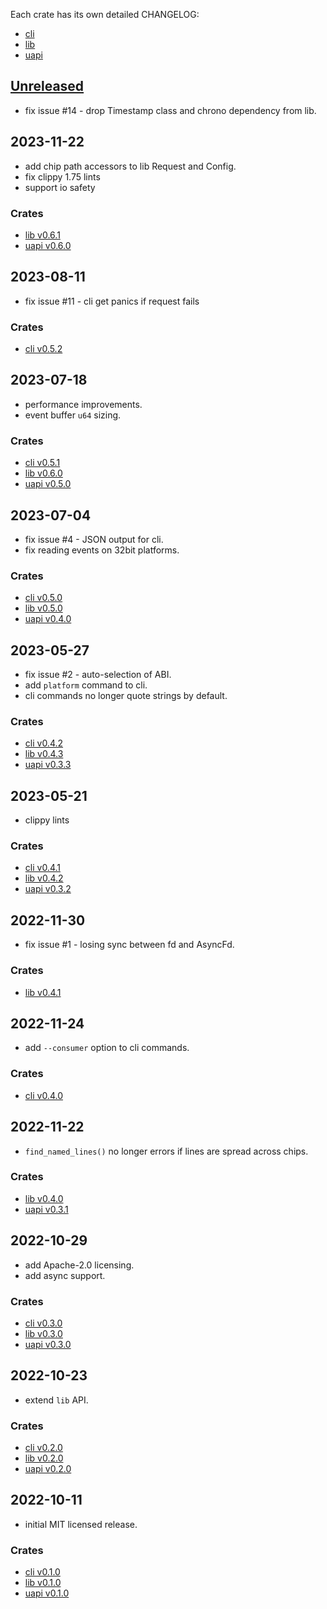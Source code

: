 Each crate has its own detailed CHANGELOG:

- [cli](cli/CHANGELOG.md)
- [lib](lib/CHANGELOG.md)
- [uapi](uapi/CHANGELOG.md)

## [Unreleased](https://github.com/warthog618/gpiocdev-rs/compare/lib-v0.6.1...HEAD)

- fix issue #14 - drop Timestamp class and chrono dependency from lib.

## 2023-11-22

- add chip path accessors to lib Request and Config.
- fix clippy 1.75 lints
- support io safety

### Crates

- [lib v0.6.1](lib/CHANGELOG.md)
- [uapi v0.6.0](uapi/CHANGELOG.md)

## 2023-08-11

- fix issue #11 - cli get panics if request fails

### Crates

- [cli v0.5.2](cli/CHANGELOG.md)

## 2023-07-18

- performance improvements.
- event buffer `u64` sizing.

### Crates

- [cli v0.5.1](cli/CHANGELOG.md)
- [lib v0.6.0](lib/CHANGELOG.md)
- [uapi v0.5.0](uapi/CHANGELOG.md)

## 2023-07-04

- fix issue #4 - JSON output for cli.
- fix reading events on 32bit platforms.

### Crates

- [cli v0.5.0](cli/CHANGELOG.md#v0.5.0)
- [lib v0.5.0](lib/CHANGELOG.md#v0.5.0)
- [uapi v0.4.0](uapi/CHANGELOG.md#v0.4.0)

## 2023-05-27

- fix issue #2 - auto-selection of ABI.
- add `platform` command to cli.
- cli commands no longer quote strings by default.

### Crates

- [cli v0.4.2](cli/CHANGELOG.md#v0.4.2)
- [lib v0.4.3](lib/CHANGELOG.md#v0.4.3)
- [uapi v0.3.3](uapi/CHANGELOG.md#v0.3.3)

## 2023-05-21

- clippy lints

### Crates

- [cli v0.4.1](cli/CHANGELOG.md#v0.4.1)
- [lib v0.4.2](lib/CHANGELOG.md#v0.4.2)
- [uapi v0.3.2](uapi/CHANGELOG.md#v0.3.2)

## 2022-11-30

- fix issue #1 - losing sync between fd and AsyncFd.

### Crates

- [lib v0.4.1](lib/CHANGELOG.md#v0.4.1)

## 2022-11-24

- add `--consumer` option to cli commands.

### Crates

- [cli v0.4.0](cli/CHANGELOG.md#v0.4.0)

## 2022-11-22

- `find_named_lines()` no longer errors if lines are spread across chips.

### Crates

- [lib v0.4.0](lib/CHANGELOG.md#v0.4.0)
- [uapi v0.3.1](uapi/CHANGELOG.md#v0.3.1)

## 2022-10-29

- add Apache-2.0 licensing.
- add async support.

### Crates

- [cli v0.3.0](cli/CHANGELOG.md#v0.3.0)
- [lib v0.3.0](lib/CHANGELOG.md#v0.3.0)
- [uapi v0.3.0](uapi/CHANGELOG.md#v0.3.0)

## 2022-10-23

- extend `lib` API.

### Crates

- [cli v0.2.0](cli/CHANGELOG.md#v0.2.0)
- [lib v0.2.0](lib/CHANGELOG.md#v0.2.0)
- [uapi v0.2.0](uapi/CHANGELOG.md#v0.2.0)

## 2022-10-11

- initial MIT licensed release.

### Crates

- [cli v0.1.0](cli/CHANGELOG.md#v0.1.0)
- [lib v0.1.0](lib/CHANGELOG.md#v0.1.0)
- [uapi v0.1.0](uapi/CHANGELOG.md#v0.1.0)
